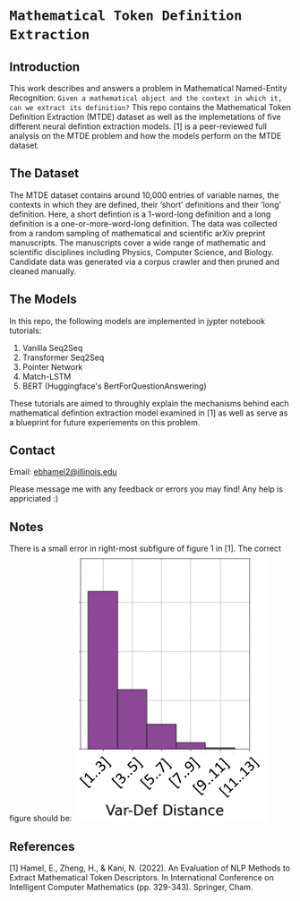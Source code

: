 ``Mathematical Token Definition Extraction``
================

Introduction
------------

This work describes and answers a problem in Mathematical Named-Entity Recognition: ``Given a mathematical object and the context in which it, can we extract its definition?``  This repo contains the Mathematical Token Definition Extraction (MTDE) dataset as well as the implemetations of five different neural defintion extraction models. [1] is a peer-reviewed full analysis on the MTDE problem and how the models perform on the MTDE dataset. 

The Dataset
-----------

The MTDE dataset contains around 10,000 entries of variable names, the contexts in which they are defined, their ‘short’ definitions and their ’long’ definition.  Here, a short defintion is a 1-word-long definition and a long definition is a one-or-more-word-long definition. The data was collected from a random sampling of mathematical and scientific arXiv preprint manuscripts. The manuscripts cover a wide range of mathematic and scientific disciplines including Physics, Computer Science, and Biology. Candidate data was generated via a corpus crawler and then pruned and cleaned manually. 

The Models
-----------

In this repo, the following models are implemented in jypter notebook tutorials:

1. Vanilla Seq2Seq
2. Transformer Seq2Seq
3. Pointer Network
4. Match-LSTM
5. BERT (Huggingface's BertForQuestionAnswering)

These tutorials are aimed to throughly explain the mechanisms behind each mathematical defintion extraction model examined in [1] as well as serve as a blueprint for future experiements on this problem.

Contact
-------
Email: <ebhamel2@illinois.edu>

Please message me with any feedback or errors you may find!  Any help is appriciated :)

Notes
-------
There is a small error in right-most subfigure of figure 1 in [1]. The correct figure should be:
![Corrected Subfigure](/images/correct_subfigure.png)

References
-------
[1] Hamel, E., Zheng, H., & Kani, N. (2022). An Evaluation of NLP Methods to Extract Mathematical Token Descriptors. In International Conference on Intelligent Computer Mathematics (pp. 329-343). Springer, Cham.
